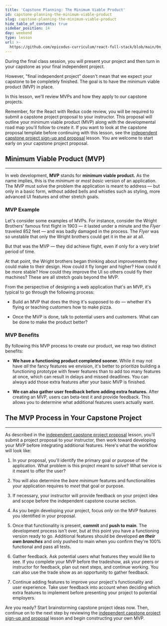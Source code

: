 ```yaml
---
title: 'Capstone Planning: The Minimum Viable Product'
id: capstone-planning-the-minimum-viable-product
slug: capstone-planning-the-minimum-viable-product
hide_table_of_contents: true
sidebar_position: 14
day: weekend
type: lesson
url: >-
  https://github.com/epicodus-curriculum/react-full-stack/blob/main/0n_the_minimum_viable_product.md
---
```


During the final class session, you will present your project and then turn in your capstone as your final independent project.

However, "final independent project" doesn't mean that we expect your capstone to be completely finished. The goal is to have the minimum viable product (MVP) in place.

In this lesson, we'll review MVPs and how they apply to our capstone projects.

Remember, for the React with Redux code review, you will be required to submit a capstone project proposal to your instructor. This proposal will outline your minimum viable product (MVP) along with the developmental road map you'll follow to create it. If you want to look at the capstone proposal template before continuing with this lesson, see the [independent capstone project sign-up and proposal](https://new.learnhowtoprogram.com/react/react-fundamentals/independent-capstone-project-sign-up-and-proposal) lesson. You are welcome to start early on your capstone project proposal.

## Minimum Viable Product (MVP)
---

In web development, **MVP** stands for **minimum viable product.** As the name implies, this is the _minimum_ or _most basic_ version of an application. The MVP must solve the problem the application is meant to address — but only in a basic form, without added bells and whistles such as styling, more advanced UI features and other stretch goals.

### MVP Example

Let's consider some examples of MVPs. For instance, consider the Wright Brothers' famous first flight in 1903 — it lasted under a minute and the _Flyer_ traveled 852 feet — and was badly damaged in the process. The _Flyer_ was so unstable that only the Wright brothers could get it in the air at all.

But that was the MVP — they did achieve flight, even if only for a very brief period of time.

At that point, the Wright brothers began thinking about improvements they could make to their design. How could it fly longer and higher? How could it be more stable? How could they improve the UI so others could fly their machines? These are all stretch goals beyond the MVP.

From the perspective of designing a web application that's an MVP, it's typical to go through the following process:

* Build an MVP that does the thing it's supposed to do — whether it's flying or teaching customers how to make pizza.

* Once the MVP is done, talk to potential users and customers. What can be done to make the product better?

### MVP Benefits

By following this MVP process to create our product, we reap two distinct benefits:

* **We have a functioning product completed sooner.**  While it may not have _all_ the fancy features we envision, it's better to prioritize building a functioning prototype with fewer features than to add too many features at once, which can result in delays and missed deadlines. You can always add those extra features after your basic MVP is finished.

* **We can also gather user feedback before adding extra features.** After creating an MVP, users can beta-test it and provide feedback. This allows you to determine what additional features users actually want.

## The MVP Process in Your Capstone Project
---

As described in the [independent capstone project proposal](https://new.learnhowtoprogram.com/react/react-fundamentals/independent-capstone-project-sign-up-and-proposal) lesson, you'll submit a project proposal to your instructor, then work toward developing your MVP before integrating additional features. Here's what the workflow will look like:

1.  In your proposal, you'll identify the primary goal or purpose of the application. What problem is this project meant to solve? What service is it meant to offer the user?

2.  You will also determine the _bare minimum_ features and functionalities your application requires to _meet_ that goal or purpose.

3.  If necessary, your instructor will provide feedback on your project idea and scope before the independent capstone course section.

4.  As you begin developing your project, focus _only_ on the MVP features you identified in your proposal.

5.  Once that functionality is present, **commit** and **push to main**. The development process isn't over, but at this point you have a functioning version ready to go. Additional features should be developed _**on their own branches**_ and only pushed to main when you confirm they're 100% functional and pass all tests.

6.  Gather feedback. Ask potential users what features they would like to see. If you complete your MVP before the tradeshow, ask your peers or instructor for feedback, plan out next steps, and continue working. You can also use the trade show as an opportunity to gather feedback.

7.  Continue adding features to improve your project's functionality and user experience. Take user feedback into account when deciding which extra features to implement before presenting your project to potential employers.

Are you ready? Start brainstorming capstone project ideas now. Then, continue on to the next step by reviewing the [independent capstone project sign-up and proposal](https://new.learnhowtoprogram.com/react/react-fundamentals/independent-capstone-project-sign-up-and-proposal) lesson and begin constructing your own MVP.
